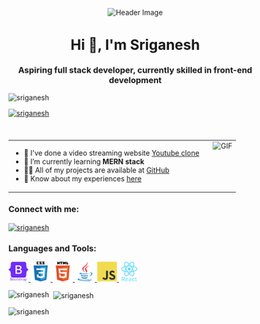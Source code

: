 <!-- Header Image -->
<p align="center" margin="0px" padding="0px">
  <img  margin="0px" padding="0px" src="https://user-images.githubusercontent.com/74038190/225813708-98b745f2-7d22-48cf-9150-083f1b00d6c9.gif" alt="Header Image" width="100%" height="500px" />
</p>

<!-- Title and Subtitle -->
<h1 align="center">Hi 👋, I'm Sriganesh</h1>
<h3 align="center">Aspiring full stack developer, currently skilled in front-end development</h3>

<!-- Profile Views -->
<p align="left"> 
  <img src="https://komarev.com/ghpvc/?username=sriganesh&label=Profile%20views&color=0e75b6&style=flat" alt="sriganesh" /> 
</p>

<!-- Trophy -->
<p align="left">
  <a href="https://github.com/ryo-ma/github-profile-trophy">
    <img src="https://github-profile-trophy.vercel.app/?username=sriganesh" alt="sriganesh" />
  </a>
</p>

<!-- Twitter Badge -->
<p align="left">
  <a href="https://twitter.com/" target="blank">
    <img src="https://img.shields.io/twitter/follow/?logo=twitter&style=for-the-badge" alt="" />
  </a>
</p>

<!-- Main Section with Subtitle Image on the Right -->
<table>
  <tr>
    <td style="padding-right: 20px; vertical-align: top;">
      <ul>
        <li>🔭 I've done a video streaming website <a href="https://video-streaming-app-5.netlify.app/">Youtube clone</a></li>
        <li>🌱 I’m currently learning <strong>MERN stack</strong></li>
        <li>👨‍💻 All of my projects are available at <a href="https://github.com/Sriganesh-G">GitHub</a></li>
        <li>📄 Know about my experiences <a href="https://drive.google.com/file/d/1kx4TBTszHk7Km2oxLx6RP-5FSshqCiR-/view?usp=sharing">here</a></li>
      </ul>
    </td>
    <td style="text-align: center; vertical-align: top;">
      <img src="https://user-images.githubusercontent.com/74038190/235224431-e8c8c12e-6826-47f1-89fb-2ddad83b3abf.gif" alt="GIF" height="150px" width="150px" />
    </td>
  </tr>
</table>


<!-- Connect with Me Section -->
<h3 align="left">Connect with me:</h3>
<p align="left">
  <a href="https://linkedin.com/in/sriganesh" target="blank">
    <img align="center" src="https://raw.githubusercontent.com/rahuldkjain/github-profile-readme-generator/master/src/images/icons/Social/linked-in-alt.svg" alt="sriganesh" height="30" width="40" />
  </a>
</p>

<!-- Languages and Tools -->
<h3 align="left">Languages and Tools:</h3>
<p align="left"> 
  <a href="https://getbootstrap.com" target="_blank" rel="noreferrer">
    <img src="https://raw.githubusercontent.com/devicons/devicon/master/icons/bootstrap/bootstrap-plain-wordmark.svg" alt="bootstrap" width="40" height="40"/>
  </a> 
  <a href="https://www.w3schools.com/css/" target="_blank" rel="noreferrer">
    <img src="https://raw.githubusercontent.com/devicons/devicon/master/icons/css3/css3-original-wordmark.svg" alt="css3" width="40" height="40"/>
  </a> 
  <a href="https://www.w3.org/html/" target="_blank" rel="noreferrer">
    <img src="https://raw.githubusercontent.com/devicons/devicon/master/icons/html5/html5-original-wordmark.svg" alt="html5" width="40" height="40"/>
  </a>
  <a href="https://www.java.com" target="_blank" rel="noreferrer">
    <img src="https://raw.githubusercontent.com/devicons/devicon/master/icons/java/java-original.svg" alt="java" width="40" height="40"/>
  </a>
  <a href="https://developer.mozilla.org/en-US/docs/Web/JavaScript" target="_blank" rel="noreferrer">
    <img src="https://raw.githubusercontent.com/devicons/devicon/master/icons/javascript/javascript-original.svg" alt="javascript" width="40" height="40"/>
  </a>
  <a href="https://reactjs.org/" target="_blank" rel="noreferrer">
    <img src="https://raw.githubusercontent.com/devicons/devicon/master/icons/react/react-original-wordmark.svg" alt="react" width="40" height="40"/>
  </a>
</p>

<!-- GitHub Stats -->
<p>
  <img align="left" src="https://github-readme-stats.vercel.app/api/top-langs?username=sriganesh&show_icons=true&locale=en&layout=compact" alt="sriganesh" />
</p>
<p>&nbsp;
  <img align="center" src="https://github-readme-stats.vercel.app/api?username=sriganesh&show_icons=true&locale=en" alt="sriganesh" />
</p>
<p>
  <img align="center" src="https://github-readme-streak-stats.herokuapp.com/?user=sriganesh&" alt="sriganesh" />
</p>

